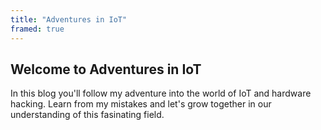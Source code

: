 ```yaml
---
title: "Adventures in IoT"
framed: true
---
```


**Welcome to Adventures in IoT**
---
In this blog you'll follow my adventure into the world of IoT and hardware hacking.  Learn from my mistakes and let's grow together in our understanding of this fasinating field.